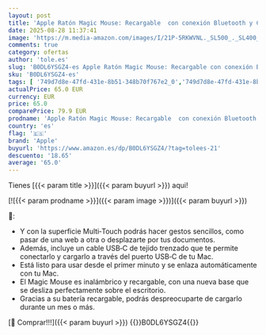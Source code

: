 ```yaml
---
layout: post
title: 'Apple Ratón Magic Mouse: Recargable  con conexión Bluetooth y Compatible con el Mac y iPad; Blanco  Superficie Multi-Touch  USB-C '
date: 2025-08-28 11:37:41
image: 'https://m.media-amazon.com/images/I/21P-5RKWVNL._SL500_._SL400_.jpg'
comments: true
category: ofertas
author: 'tole.es'
slug: 'B0DL6YSGZ4-es Apple Ratón Magic Mouse: Recargable con conexión Bluetooth...'
sku: 'B0DL6YSGZ4-es'
tags: [ '749d7d8e-47fd-431e-8b51-348b70f767e2_0','749d7d8e-47fd-431e-8b51-348b70f767e2_8501','Accesorios','Arborist Merchandising Root','CML-Tech','Electrónica','Informática','Ratones','Self Service','Special Features Stores','Tech all','Teclados, ratones y periféricos de entrada','apple','🇪🇸', ]
actualPrice: 65.0 EUR
currency: EUR
price: 65.0
comparePrice: 79.9 EUR
prodname: 'Apple Ratón Magic Mouse: Recargable  con conexión Bluetooth y Compatible con el Mac y iPad; Blanco  Superficie Multi-Touch  USB-C '
country: 'es'
flag: '🇪🇸'
brand: 'Apple'
buyurl: 'https://www.amazon.es/dp/B0DL6YSGZ4/?tag=tolees-21'
descuento: '18.65'
average: '65.0'
---
```


Tienes [{{< param title >}}]({{< param buyurl >}}) aqui!

[![{{< param prodname >}}]({{< param image >}})]({{< param buyurl >}})

🔎:

- Y con la superficie Multi‑Touch podrás hacer gestos sencillos, como pasar de una web a otra o desplazarte por tus documentos.
- Además, incluye un cable USB‑C de tejido trenzado que te permite conectarlo y cargarlo a través del puerto USB‑C de tu Mac.
- Está listo para usar desde el primer minuto y se enlaza automáticamente con tu Mac.
- El Magic Mouse es inalámbrico y recargable, con una nueva base que se desliza perfectamente sobre el escritorio.
- Gracias a su batería recargable, podrás despreocuparte de cargarlo durante un mes o más.

[🛒 Comprar!!!]({{< param buyurl >}})
{{<world>}}B0DL6YSGZ4{{</world>}}
